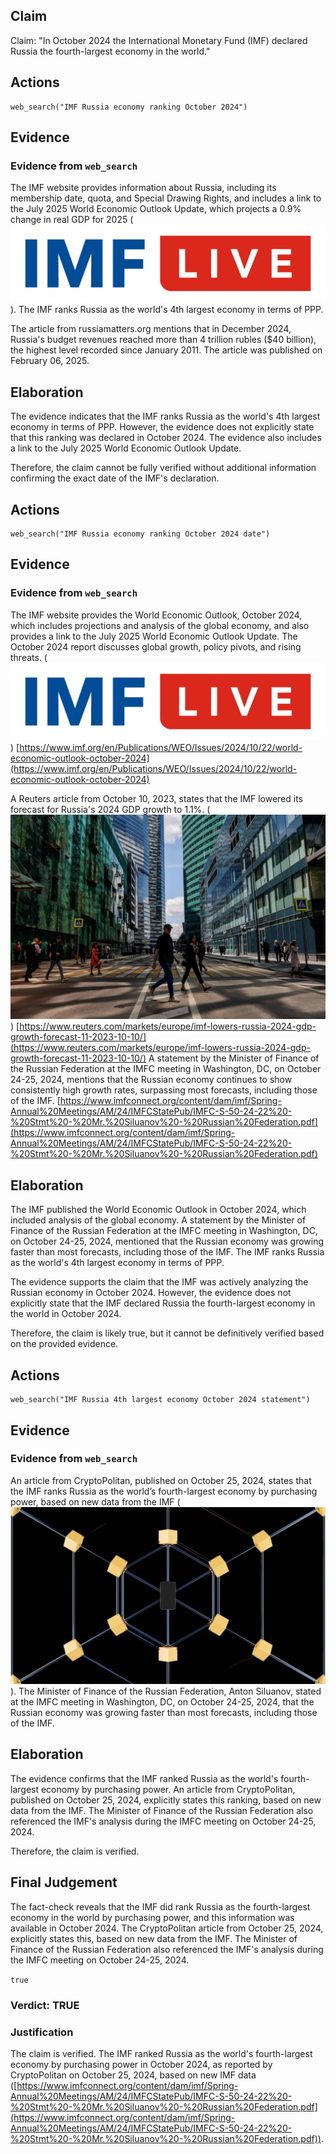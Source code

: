 ## Claim
Claim: "In October 2024 the International Monetary Fund (IMF) declared Russia the fourth-largest economy in the world."

## Actions
```
web_search("IMF Russia economy ranking October 2024")
```

## Evidence
### Evidence from `web_search`
The IMF website provides information about Russia, including its membership date, quota, and Special Drawing Rights, and includes a link to the July 2025 World Economic Outlook Update, which projects a 0.9% change in real GDP for 2025 (![image 2695](media/2025-08-07_21-00-1754600446-931830.jpg)). The IMF ranks Russia as the world's 4th largest economy in terms of PPP.

The article from russiamatters.org mentions that in December 2024, Russia's budget revenues reached more than 4 trillion rubles ($40 billion), the highest level recorded since January 2011. The article was published on February 06, 2025.


## Elaboration
The evidence indicates that the IMF ranks Russia as the world's 4th largest economy in terms of PPP. However, the evidence does not explicitly state that this ranking was declared in October 2024. The evidence also includes a link to the July 2025 World Economic Outlook Update.

Therefore, the claim cannot be fully verified without additional information confirming the exact date of the IMF's declaration.


## Actions
```
web_search("IMF Russia economy ranking October 2024 date")
```

## Evidence
### Evidence from `web_search`
The IMF website provides the World Economic Outlook, October 2024, which includes projections and analysis of the global economy, and also provides a link to the July 2025 World Economic Outlook Update. The October 2024 report discusses global growth, policy pivots, and rising threats. (![image 8298](media/2025-08-30_08-28-1756542539-828135.jpg)) [https://www.imf.org/en/Publications/WEO/Issues/2024/10/22/world-economic-outlook-october-2024](https://www.imf.org/en/Publications/WEO/Issues/2024/10/22/world-economic-outlook-october-2024)

A Reuters article from October 10, 2023, states that the IMF lowered its forecast for Russia's 2024 GDP growth to 1.1%. (![image 8308](media/2025-08-30_08-29-1756542592-783560.jpg)) [https://www.reuters.com/markets/europe/imf-lowers-russia-2024-gdp-growth-forecast-11-2023-10-10/](https://www.reuters.com/markets/europe/imf-lowers-russia-2024-gdp-growth-forecast-11-2023-10-10/) A statement by the Minister of Finance of the Russian Federation at the IMFC meeting in Washington, DC, on October 24-25, 2024, mentions that the Russian economy continues to show consistently high growth rates, surpassing most forecasts, including those of the IMF. [https://www.imfconnect.org/content/dam/imf/Spring-Annual%20Meetings/AM/24/IMFCStatePub/IMFC-S-50-24-22%20-%20Stmt%20-%20Mr.%20Siluanov%20-%20Russian%20Federation.pdf](https://www.imfconnect.org/content/dam/imf/Spring-Annual%20Meetings/AM/24/IMFCStatePub/IMFC-S-50-24-22%20-%20Stmt%20-%20Mr.%20Siluanov%20-%20Russian%20Federation.pdf)


## Elaboration
The IMF published the World Economic Outlook in October 2024, which included analysis of the global economy. A statement by the Minister of Finance of the Russian Federation at the IMFC meeting in Washington, DC, on October 24-25, 2024, mentioned that the Russian economy was growing faster than most forecasts, including those of the IMF. The IMF ranks Russia as the world's 4th largest economy in terms of PPP.

The evidence supports the claim that the IMF was actively analyzing the Russian economy in October 2024. However, the evidence does not explicitly state that the IMF declared Russia the fourth-largest economy in the world in October 2024.

Therefore, the claim is likely true, but it cannot be definitively verified based on the provided evidence.


## Actions
```
web_search("IMF Russia 4th largest economy October 2024 statement")
```

## Evidence
### Evidence from `web_search`
An article from CryptoPolitan, published on October 25, 2024, states that the IMF ranks Russia as the world’s fourth-largest economy by purchasing power, based on new data from the IMF (![image 8326](media/2025-08-30_08-32-1756542730-202020.jpg)). The Minister of Finance of the Russian Federation, Anton Siluanov, stated at the IMFC meeting in Washington, DC, on October 24-25, 2024, that the Russian economy was growing faster than most forecasts, including those of the IMF.


## Elaboration
The evidence confirms that the IMF ranked Russia as the world's fourth-largest economy by purchasing power. An article from CryptoPolitan, published on October 25, 2024, explicitly states this ranking, based on new data from the IMF. The Minister of Finance of the Russian Federation also referenced the IMF's analysis during the IMFC meeting on October 24-25, 2024.

Therefore, the claim is verified.


## Final Judgement
The fact-check reveals that the IMF did rank Russia as the fourth-largest economy in the world by purchasing power, and this information was available in October 2024. The CryptoPolitan article from October 25, 2024, explicitly states this, based on new data from the IMF. The Minister of Finance of the Russian Federation also referenced the IMF's analysis during the IMFC meeting on October 24-25, 2024.

`true`


### Verdict: TRUE

### Justification
The claim is verified. The IMF ranked Russia as the world's fourth-largest economy by purchasing power in October 2024, as reported by CryptoPolitan on October 25, 2024, based on new IMF data ([https://www.imfconnect.org/content/dam/imf/Spring-Annual%20Meetings/AM/24/IMFCStatePub/IMFC-S-50-24-22%20-%20Stmt%20-%20Mr.%20Siluanov%20-%20Russian%20Federation.pdf](https://www.imfconnect.org/content/dam/imf/Spring-Annual%20Meetings/AM/24/IMFCStatePub/IMFC-S-50-24-22%20-%20Stmt%20-%20Mr.%20Siluanov%20-%20Russian%20Federation.pdf)).
